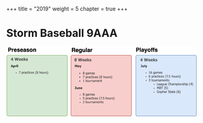 +++
title = "2019"
weight = 5
chapter = true
+++

# Storm Baseball 9AAA

![season overview](/images/2019_overview.png)
